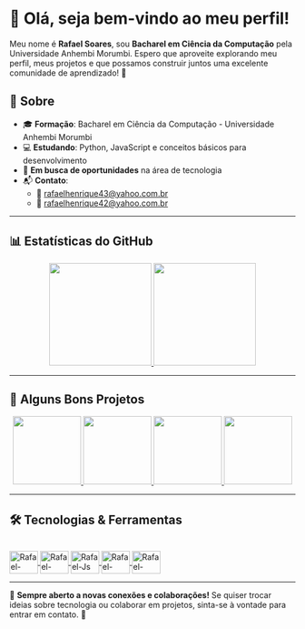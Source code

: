 # 👋 Olá, seja bem-vindo ao meu perfil!

Meu nome é **Rafael Soares**, sou **Bacharel em Ciência da Computação** pela Universidade Anhembi Morumbi. Espero que aproveite explorando meu perfil, meus projetos e que possamos construir juntos uma excelente comunidade de aprendizado! 🚀

## 📌 Sobre

- 🎓 **Formação**: Bacharel em Ciência da Computação - Universidade Anhembi Morumbi
- 💻 **Estudando**: Python, JavaScript e conceitos básicos para desenvolvimento
- 🎯 **Em busca de oportunidades** na área de tecnologia
- 📬 **Contato**:  
  - 📧 rafaelhenrique43@yahoo.com.br  
  - 📧 rafaelhenrique42@yahoo.com.br  
 
---

## 📊 Estatísticas do GitHub
<div align="center">
  <a href="https://github.com/RafaelHGS">
    <img height="180em" src="https://github-readme-stats-sigma-five.vercel.app/api?username=RafaelHGS&show_icons=true&theme=buefy&include_all_commits=true&count_private=true&cache_seconds=1800"/>
    <img height="180em" src="https://github-readme-stats-sigma-five.vercel.app/api/top-langs/?username=RafaelHGS&layout=compact&langs_count=7&theme=buefy&cache_seconds=1800"/>
  </a>
</div>

---

## 🚀 Alguns Bons Projetos
<div align="center">
  <a href="https://github.com/RafaelHGS/A3---Usabilidade-Sistemas-Distribu-dos">
    <img height="120em" src="https://github-readme-stats-sigma-five.vercel.app/api/pin/?username=RafaelHGS&repo=A3---Usabilidade-Sistemas-Distribu-dos&theme=buefy&cache_seconds=1800"/>
  </a>
  <a href="https://github.com/RafaelHGS/A3-IA">
    <img height="120em" src="https://github-readme-stats-sigma-five.vercel.app/api/pin/?username=RafaelHGS&repo=A3-IA&theme=buefy&cache_seconds=1800"/>
  </a>
  <a href="https://github.com/RafaelHGS/Python-Brasil---Lista-de-Exercicios">
    <img height="120em" src="https://github-readme-stats-sigma-five.vercel.app/api/pin/?username=RafaelHGS&repo=Python-Brasil---Lista-de-Exercicios&theme=buefy&cache_seconds=1800"/>
  </a>
  <a href="https://github.com/RafaelHGS/Cifra-de-Cesar">
    <img height="120em" src="https://github-readme-stats-sigma-five.vercel.app/api/pin/?username=RafaelHGS&repo=Cifra-de-Cesar&theme=buefy&cache_seconds=1800"/>
  </a>
</div>

---

## 🛠️ Tecnologias & Ferramentas
<div style="display: inline_block"><br>
  <a href="https://github.com/RafaelHGS">
    <img align="center" alt="Rafael-Python" height="40" width="50" src="https://cdn.jsdelivr.net/gh/devicons/devicon/icons/python/python-original.svg">
    <img align="center" alt="Rafael-Java" height="40" width="50" src="https://cdn.jsdelivr.net/gh/devicons/devicon/icons/java/java-original.svg">
    <img align="center" alt="Rafael-Js" height="40" width="50" src="https://cdn.jsdelivr.net/gh/devicons/devicon/icons/javascript/javascript-original.svg">
    <img align="center" alt="Rafael-HTML" height="40" width="50" src="https://cdn.jsdelivr.net/gh/devicons/devicon/icons/html5/html5-original-wordmark.svg">
    <img align="center" alt="Rafael-CSS" height="40" width="50" src="https://cdn.jsdelivr.net/gh/devicons/devicon/icons/css3/css3-original-wordmark.svg">
  </a>
</div>

---

🔹 **Sempre aberto a novas conexões e colaborações!** Se quiser trocar ideias sobre tecnologia ou colaborar em projetos, sinta-se à vontade para entrar em contato. 🚀
